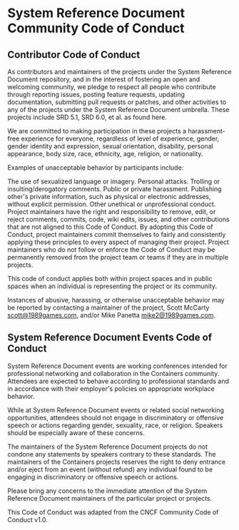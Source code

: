 # System Reference Document Community Code of Conduct
## Contributor Code of Conduct
As contributors and maintainers of the projects under the System Reference Document repository, and in the interest of fostering an open and welcoming community, we pledge to respect all people who contribute through reporting issues, posting feature requests, updating documentation, submitting pull requests or patches, and other activities to any of the projects under the System Reference Document umbrella. These projects include SRD 5.1, SRD 6.0, et al. as found here.

We are committed to making participation in these projects a harassment-free experience for everyone, regardless of level of experience, gender, gender identity and expression, sexual orientation, disability, personal appearance, body size, race, ethnicity, age, religion, or nationality.

Examples of unacceptable behavior by participants include:

The use of sexualized language or imagery.
Personal attacks.
Trolling or insulting/derogatory comments.
Public or private harassment.
Publishing other's private information, such as physical or electronic addresses, without explicit permission.
Other unethical or unprofessional conduct.
Project maintainers have the right and responsibility to remove, edit, or reject comments, commits, code, wiki edits, issues, and other contributions that are not aligned to this Code of Conduct. By adopting this Code of Conduct, project maintainers commit themselves to fairly and consistently applying these principles to every aspect of managing their project. Project maintainers who do not follow or enforce the Code of Conduct may be permanently removed from the project team or teams if they are in multiple projects.

This code of conduct applies both within project spaces and in public spaces when an individual is representing the project or its community.

Instances of abusive, harassing, or otherwise unacceptable behavior may be reported by contacting a maintainer of the project, Scott McCarty scott@1989games.com, and/or Mike Panetta mike2@1989games.com.

## System Reference Document Events Code of Conduct
System Reference Document events are working conferences intended for professional networking and collaboration in the Containers community. Attendees are expected to behave according to professional standards and in accordance with their employer's policies on appropriate workplace behavior.

While at System Reference Document events or related social networking opportunities, attendees should not engage in discriminatory or offensive speech or actions regarding gender, sexuality, race, or religion. Speakers should be especially aware of these concerns.

The maintainers of the System Reference Document projects do not condone any statements by speakers contrary to these standards. The maintainers of the Containers projects reserves the right to deny entrance and/or eject from an event (without refund) any individual found to be engaging in discriminatory or offensive speech or actions.

Please bring any concerns to the immediate attention of the System Reference Document maintainers of the particular project or projects.

This Code of Conduct was adapted from the CNCF Community Code of Conduct v1.0.

